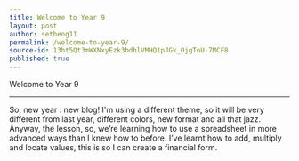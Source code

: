 ```yaml
---
title: Welcome to Year 9
layout: post
author: setheng11
permalink: /welcome-to-year-9/
source-id: 13ht5Qt3mWXNxyEzk3bdhlVMHQ1pJGk_OjgToU-7MCF8
published: true
---
```

Welcome to Year 9

______________________________________________

So, new year : new blog! I'm using a different theme, so it will be very different from last year, different colors, new format and all that jazz. Anyway, the lesson, so, we’re learning how to use a spreadsheet in more advanced ways than I knew how to before. I’ve learnt how to add, multiply and locate values, this is so I can create a financial form.

